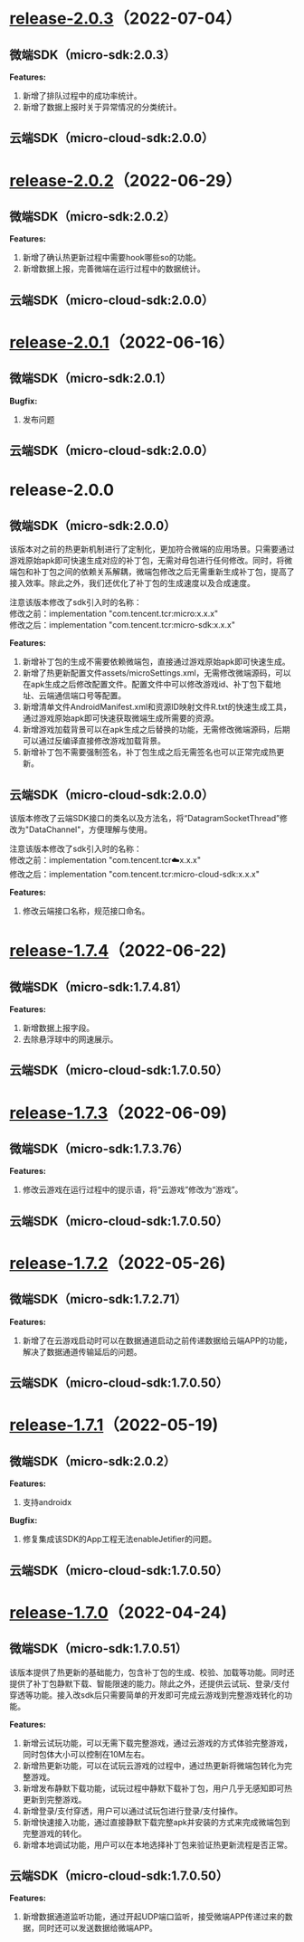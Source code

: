 # [release-2.0.3](https://github.com/tencentyun/cloudgame-android-sdk/tree/micro/2.0.3/TcrMicro)（2022-07-04）
## 微端SDK（micro-sdk:2.0.3）
**Features:**
1. 新增了排队过程中的成功率统计。
2. 新增了数据上报时关于异常情况的分类统计。
## 云端SDK（micro-cloud-sdk:2.0.0）

# [release-2.0.2](https://github.com/tencentyun/cloudgame-android-sdk/tree/micro/2.0.2/TcrMicro)（2022-06-29）
## 微端SDK（micro-sdk:2.0.2）
**Features:**
1. 新增了确认热更新过程中需要hook哪些so的功能。
2. 新增数据上报，完善微端在运行过程中的数据统计。
## 云端SDK（micro-cloud-sdk:2.0.0）

# [release-2.0.1](https://github.com/tencentyun/cloudgame-android-sdk/tree/micro/2.0.1/TcrMicro)（2022-06-16）
## 微端SDK（micro-sdk:2.0.1）
**Bugfix:**
1. 发布问题
## 云端SDK（micro-cloud-sdk:2.0.0）

# release-2.0.0
## 微端SDK（micro-sdk:2.0.0）
该版本对之前的热更新机制进行了定制化，更加符合微端的应用场景。只需要通过游戏原始apk即可快速生成对应的补丁包，无需对母包进行任何修改。同时，将微端包和补丁包之间的依赖关系解耦，微端包修改之后无需重新生成补丁包，提高了接入效率。除此之外，我们还优化了补丁包的生成速度以及合成速度。  

注意该版本修改了sdk引入时的名称：  
修改之前：implementation "com.tencent.tcr:micro:x.x.x"  
修改之后：implementation "com.tencent.tcr:micro-sdk:x.x.x"  

**Features:**
1. 新增补丁包的生成不需要依赖微端包，直接通过游戏原始apk即可快速生成。
2. 新增了热更新配置文件assets/microSettings.xml，无需修改微端源码，可以在apk生成之后修改配置文件。配置文件中可以修改游戏id、补丁包下载地址、云端通信端口号等配置。
3. 新增清单文件AndroidManifest.xml和资源ID映射文件R.txt的快速生成工具，通过游戏原始apk即可快速获取微端生成所需要的资源。
4. 新增游戏加载背景可以在apk生成之后替换的功能，无需修改微端源码，后期可以通过反编译直接修改游戏加载背景。
5. 新增补丁包不需要强制签名，补丁包生成之后无需签名也可以正常完成热更新。

## 云端SDK（micro-cloud-sdk:2.0.0）
该版本修改了云端SDK接口的类名以及方法名，将“DatagramSocketThread”修改为"DataChannel"，方便理解与使用。

注意该版本修改了sdk引入时的名称：  
修改之前：implementation "com.tencent.tcr:cloud:x.x.x"  
修改之后：implementation "com.tencent.tcr:micro-cloud-sdk:x.x.x"  

**Features:**
1. 修改云端接口名称，规范接口命名。

# [release-1.7.4](https://github.com/tencentyun/cloudgame-android-sdk/tree/micro/1.7.4/TcrMicro)（2022-06-22)
## 微端SDK（micro-sdk:1.7.4.81）
**Features:**
1. 新增数据上报字段。
2. 去除悬浮球中的网速展示。
## 云端SDK（micro-cloud-sdk:1.7.0.50）

# [release-1.7.3](https://github.com/tencentyun/cloudgame-android-sdk/tree/micro/1.7.3/TcrMicro)（2022-06-09)
## 微端SDK（micro-sdk:1.7.3.76）
**Features:**
1. 修改云游戏在运行过程中的提示语，将“云游戏”修改为“游戏”。
## 云端SDK（micro-cloud-sdk:1.7.0.50）

# [release-1.7.2](https://github.com/tencentyun/cloudgame-android-sdk/tree/micro/1.7.2/TcrMicro)（2022-05-26)
## 微端SDK（micro-sdk:1.7.2.71）
**Features:**
1. 新增了在云游戏启动时可以在数据通道启动之前传递数据给云端APP的功能，解决了数据通道传输延后的问题。
## 云端SDK（micro-cloud-sdk:1.7.0.50）

# [release-1.7.1](https://github.com/tencentyun/cloudgame-android-sdk/tree/micro/1.7.1/TcrMicro)（2022-05-19)
## 微端SDK（micro-sdk:2.0.2）
**Features:**
1. 支持androidx

**Bugfix:**
1. 修复集成该SDK的App工程无法enableJetifier的问题。
## 云端SDK（micro-cloud-sdk:1.7.0.50）

# [release-1.7.0](https://github.com/tencentyun/cloudgame-android-sdk/tree/micro/1.7.0/TcrMicro)（2022-04-24)
## 微端SDK（micro-sdk:1.7.0.51）
该版本提供了热更新的基础能力，包含补丁包的生成、校验、加载等功能。同时还提供了补丁包静默下载、智能限速的能力。除此之外，还提供云试玩、登录/支付穿透等功能。接入改sdk后只需要简单的开发即可完成云游戏到完整游戏转化的功能。

**Features:**
1. 新增云试玩功能，可以无需下载完整游戏，通过云游戏的方式体验完整游戏，同时包体大小可以控制在10M左右。
2. 新增热更新功能，可以在试玩云游戏的过程中，通过热更新将微端包转化为完整游戏。
3. 新增发布静默下载功能，试玩过程中静默下载补丁包，用户几乎无感知即可热更新到完整游戏。
4. 新增登录/支付穿透，用户可以通过试玩包进行登录/支付操作。
5. 新增快速接入功能，通过直接静默下载完整apk并安装的方式来完成微端包到完整游戏的转化。
6. 新增本地调试功能，用户可以在本地选择补丁包来验证热更新流程是否正常。
## 云端SDK（micro-cloud-sdk:1.7.0.50）
**Features:**
1. 新增数据通道监听功能，通过开起UDP端口监听，接受微端APP传递过来的数据，同时还可以发送数据给微端APP。